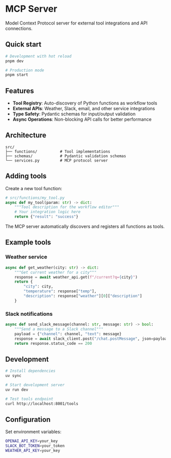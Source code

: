 # MCP Server

Model Context Protocol server for external tool integrations and API connections.

## Quick start

```bash
# Development with hot reload
pnpm dev

# Production mode
pnpm start
```

## Features

- **Tool Registry**: Auto-discovery of Python functions as workflow tools
- **External APIs**: Weather, Slack, email, and other service integrations
- **Type Safety**: Pydantic schemas for input/output validation
- **Async Operations**: Non-blocking API calls for better performance

## Architecture

```
src/
├── functions/          # Tool implementations  
├── schemas/            # Pydantic validation schemas
└── services.py         # MCP protocol server
```

## Adding tools

Create a new tool function:

```python
# src/functions/my_tool.py
async def my_tool(param: str) -> dict:
    """Tool description for the workflow editor"""
    # Your integration logic here
    return {"result": "success"}
```

The MCP server automatically discovers and registers all functions as tools.

## Example tools

### Weather service
```python
async def get_weather(city: str) -> dict:
    """Get current weather for a city"""
    response = await weather_api.get(f"/current?q={city}")
    return {
        "city": city,
        "temperature": response["temp"],
        "description": response["weather"][0]["description"]
    }
```

### Slack notifications
```python
async def send_slack_message(channel: str, message: str) -> bool:
    """Send a message to a Slack channel"""
    payload = {"channel": channel, "text": message}
    response = await slack_client.post("/chat.postMessage", json=payload)
    return response.status_code == 200
```

## Development

```bash
# Install dependencies
uv sync

# Start development server
uv run dev

# Test tools endpoint
curl http://localhost:8001/tools
```

## Configuration

Set environment variables:
```bash
OPENAI_API_KEY=your_key
SLACK_BOT_TOKEN=your_token
WEATHER_API_KEY=your_key
```
